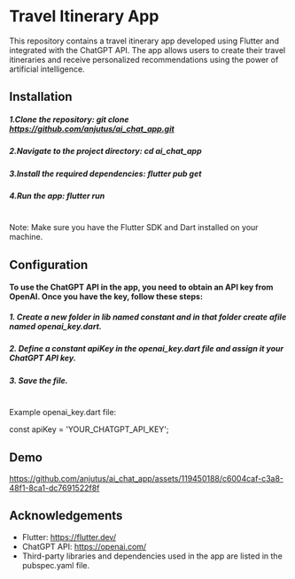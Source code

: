 # Travel Itinerary App

This repository contains a travel itinerary app developed using Flutter and integrated with the ChatGPT API. The app allows users to create their travel itineraries and receive personalized recommendations using the power of artificial intelligence.

## Installation

##### 1.Clone the repository: git clone https://github.com/anjutus/ai_chat_app.git 
##### 2.Navigate to the project directory: cd ai_chat_app
##### 3.Install the required dependencies: flutter pub get
##### 4.Run the app: flutter run
\
Note: Make sure you have the Flutter SDK and Dart installed on your machine.

## Configuration

#### To use the ChatGPT API in the app, you need to obtain an API key from OpenAI. Once you have the key, follow these steps:

##### 1. Create a new folder in lib named constant and in that folder create afile named openai_key.dart.
##### 2. Define a constant apiKey in the openai_key.dart file and assign it your ChatGPT API key.
##### 3. Save the file.
\
Example openai_key.dart file:

const apiKey = 'YOUR_CHATGPT_API_KEY';

## Demo

https://github.com/anjutus/ai_chat_app/assets/119450188/c6004caf-c3a8-48f1-8ca1-dc7691522f8f

## Acknowledgements
 - Flutter: https://flutter.dev/
- ChatGPT API: https://openai.com/
 - Third-party libraries and dependencies used in the app are listed in the pubspec.yaml file.
